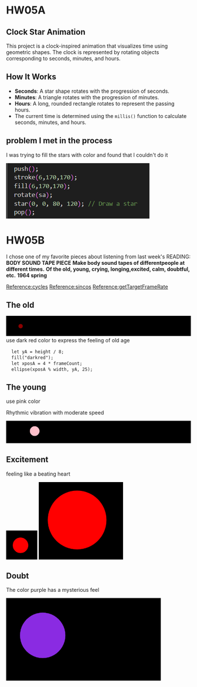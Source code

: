 # HW05A

## Clock Star Animation


This project is a clock-inspired animation that visualizes time using geometric shapes. The clock is represented by rotating objects corresponding to seconds, minutes, and hours.

## How It Works


- **Seconds**: A star shape rotates with the progression of seconds.
- **Minutes**: A triangle rotates with the progression of minutes.
- **Hours**: A long, rounded rectangle rotates to represent the passing hours.
- The current time is determined using the `millis()` function to calculate seconds, minutes, and hours.

## problem I met in the process
I was trying to fill the stars with color and found that I couldn't do it


![image1](96572cba3a8ae74f5d79bfe00d1bc02.png)

# HW05B

I chose one of my favorite pieces about listening from last week's READING:
**BODY SOUND TAPE PIECE**
**Make body sound tapes of differentpeople at different times.**
**Of the old, young, crying, longing,excited, calm, doubtful, etc.**
**1964 spring**

[Reference:cycles](https://idmp5.github.io/creative-coding/cycles/)
[Reference:sincos](https://idmp5.github.io/creative-coding/sincos/)
[Reference:getTargetFrameRate](https://p5js.org/zh-Hans/reference/p5/getTargetFrameRate/)


## The old


![the old](image.png)
use dark red color to express the feeling of old age

```
  let yA = height / 8;
  fill("darkred");
  let xposA = 4 * frameCount;
  ellipse(xposA % width, yA, 25);
```

## The young


use pink color


Rhythmic vibration with moderate speed


![the young](image-1.png)

## Excitement


feeling like a beating heart


![excitement1](image-2.png)
![excitement2](image-3.png)

## Doubt


The color purple has a mysterious feel


![doubt](image-4.png)
